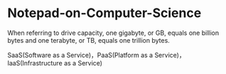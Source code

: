 # Notepad-on-Computer-Science

When referring to drive capacity, one gigabyte, or GB, equals one billion bytes and one terabyte, or TB, equals one trillion bytes. 

SaaS(Software as a Service)，PaaS(Platform as a Service)，IaaS(Infrastructure as a Service)
